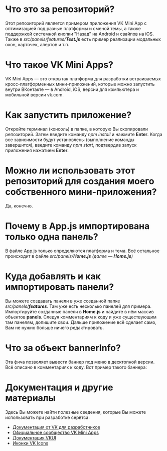 # Что это за репозиторий?
Этот репозиторий является примером приложения VK Mini App с оптимизацией под разные платформы и сменой темы, а также поддержкой системной кнопки "Назад" на Android и свайпов на iOS. Также в *src/panels/features/**Test.js*** есть пример реализации модальных окон, карточек, алертов и т.п. 

# Что такое VK Mini Apps?
VK Mini Apps — это открытая платформа для разработки встраиваемых кросс-платформенных мини-приложений, которые можно запустить внутри ВКонтакте — в Android, iOS, версии для компьютера и мобильной версии vk.com.

# Как запустить приложение?
Откройте терминал (консоль) в папке, в которую Вы скопировали репозиторий. Затем введите команду *npm install* и нажмите **Enter**. Когда все зависимости будут установлены (выполнение команды завершится), введите команду *npm start*, подтвердив запуск приложения нажатием **Enter**.

# Можно ли использовать этот репозиторий для создания моего собственного мини-приложения?
Да, конечно.

# Почему в App.js импортирована только одна панель?
В файле App.js только определяются платформа и тема. Всё остальное происходит в файле *src/panels/**Home.js*** *(далее — **Home.js**)*

# Куда добавлять и как импортировать панели?
Вы можете создавать панели в уже созданной папке *src/panels/**features***. Там уже есть несколько панелей для примера. Импортируйте созданные панели в **Home.js** и найдите в нём массив объектов **panels**. Следуя комментариям к коду и уже существующим там панелям, допишите свои. Дальше приложение всё сделает само, Вам не нужно больше ничего редактировать.

# Что за объект bannerInfo?
Эта фича позволяет вывести баннер под меню в десктопной версии. Всё описано в комментариях к коду. Вот пример такого баннера:

# Документация и другие материалы
Здесь Вы можете найти полезные сведения, которые Вы можете использовать при разработке сервтса:
- [Документация от VK для разработчиков](https://dev.vk.com/guide)
- [Официальное сообщество VK Mini Apps](https://vk.com/vkappsdev)
- [Документация VKUI](https://vkcom.github.io/VKUI/)
- [Иконки VK Icons](https://vkcom.github.io/icons/)